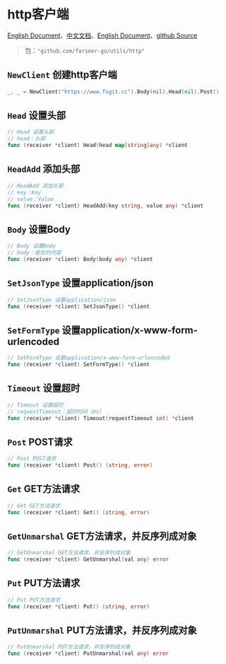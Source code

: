 # http客户端
[English Document](https://farseer-go.gitee.io/en-us/)、[中文文档](https://farseer-go.gitee.io/)、[English Document](https://farseer-go.github.io/doc/en-us/)、[github Source](https://github.com/farseer-go/utils)

> 包：`"github.com/farseer-go/utils/http"`

## `NewClient` 创建http客户端
```go
_, _ = NewClient("https://www.fsgit.cc").Body(nil).Head(nil).Post()
```
## `Head` 设置头部
```go
// Head 设置头部
// head：头部
func (receiver *client) Head(head map[string]any) *client
```
## `HeadAdd` 添加头部
```go
// HeadAdd 添加头部
// key：Key
// value：Value
func (receiver *client) HeadAdd(key string, value any) *client
```
## `Body` 设置Body
```go
// Body 设置Body
// body：提交的内容
func (receiver *client) Body(body any) *client
```
## `SetJsonType` 设置application/json
```go
// SetJsonType 设置application/json
func (receiver *client) SetJsonType() *client
```
## `SetFormType` 设置application/x-www-form-urlencoded
```go
// SetFormType 设置application/x-www-form-urlencoded
func (receiver *client) SetFormType() *client
```
## `Timeout` 设置超时
```go
// Timeout 设置超时
// requestTimeout：超时时间（ms）
func (receiver *client) Timeout(requestTimeout int) *client
```
## `Post` POST请求
```go
// Post POST请求
func (receiver *client) Post() (string, error)
```
## `Get` GET方法请求
```go
// Get GET方法请求
func (receiver *client) Get() (string, error)
```
## `GetUnmarshal` GET方法请求，并反序列成对象
```go
// GetUnmarshal GET方法请求，并反序列成对象
func (receiver *client) GetUnmarshal(val any) error 
```
## `Put` PUT方法请求
```go
// Put PUT方法请求
func (receiver *client) Put() (string, error)
```
## `PutUnmarshal` PUT方法请求，并反序列成对象
```go
// PutUnmarshal PUT方法请求，并反序列成对象
func (receiver *client) PutUnmarshal(val any) error
```